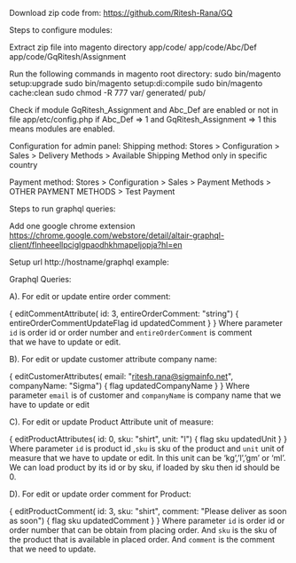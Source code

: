 Download zip code from:
https://github.com/Ritesh-Rana/GQ

Steps to configure modules:

Extract zip file into magento directory app/code/
app/code/Abc/Def
app/code/GqRitesh/Assignment

Run the following commands in magento root directory:
sudo bin/magento setup:upgrade
sudo bin/magento setup:di:compile
sudo bin/magento cache:clean
sudo chmod -R 777 var/ generated/ pub/

Check if module GqRitesh_Assignment and Abc_Def are enabled or not in file app/etc/config.php if
Abc_Def => 1 and GqRitesh_Assignment => 1 this means modules are enabled.

Configuration for admin panel:
Shipping method:
Stores > Configuration > Sales > Delivery Methods >  Available Shipping Method only in specific country

Payment method:
Stores > Configuration > Sales > Payment Methods > OTHER PAYMENT METHODS > Test Payment
 	

Steps to run graphql queries:

Add one google chrome extension 
https://chrome.google.com/webstore/detail/altair-graphql-client/flnheeellpciglgpaodhkhmapeljopja?hl=en

Setup url 
http://hostname/graphql example:



Graphql Queries:

A). For edit or update entire order comment:

{
  editCommentAttribute(
   	 id: 3,
   	entireOrderComment: "string")
  	{
    		entireOrderCommentUpdateFlag
    		id
    		updatedComment
  	}
}
	Where parameter `id` is order id or order number and `entireOrderComment` is comment         
that we have to update or edit. 




B). For edit or update customer attribute company name:

{
  editCustomerAttributes(
email: "ritesh.rana@sigmainfo.net",
 companyName: "Sigma")
 {
    		flag
    		updatedCompanyName
  	}
}
Where parameter `email` is of customer and `companyName` is company name that we have to update or edit


C). For edit or update Product Attribute unit of measure:

{
  editProductAttributes(
 id: 0,
    	sku: "shirt",
    	unit: "l")
{
    		flag
    		sku
    		updatedUnit
  	}
}
Where parameter `id` is product id ,`sku`  is sku of the product and `unit` unit of measure that we have to update or edit. In this unit can be ‘kg’,’l’,’gm’ or ‘ml’.
We can load product by its id or by sku, if loaded by sku then id should be 0.



D). For edit or update order comment for Product:

{
  editProductComment(
    	id: 3,
    	sku: "shirt",
    	comment: "Please deliver as soon as soon")
{
    		flag
    		sku
    		updatedComment
  	}
}
Where parameter `id` is order id or order number that can be obtain from placing order.
And `sku`  is the sku of the product that is available in placed order.
And `comment` is the comment that we need to update.  

 



